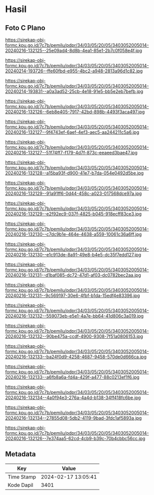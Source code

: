 # Hasil

## Foto C Plano

https://sirekap-obj-formc.kpu.go.id/7c7b/pemilu/pdpr/34/03/05/20/05/3403052005014-20240216-132125--25e09ad4-8d8b-4ea1-85e1-2b7c0f058e4f.jpg

https://sirekap-obj-formc.kpu.go.id/7c7b/pemilu/pdpr/34/03/05/20/05/3403052005014-20240214-193726--ffe60fbd-e955-4bc2-a948-2813a96d1c82.jpg

https://sirekap-obj-formc.kpu.go.id/7c7b/pemilu/pdpr/34/03/05/20/05/3403052005014-20240214-193831--a0a3ad52-25cb-4e18-91e5-bb5e2eb7befb.jpg

https://sirekap-obj-formc.kpu.go.id/7c7b/pemilu/pdpr/34/03/05/20/05/3403052005014-20240216-132126--6eb8e405-7917-42bd-898b-4493f3aca497.jpg

https://sirekap-obj-formc.kpu.go.id/7c7b/pemilu/pdpr/34/03/05/20/05/3403052005014-20240216-132127--9f4743ef-6aef-4ef3-aec5-aa244211c5a6.jpg

https://sirekap-obj-formc.kpu.go.id/7c7b/pemilu/pdpr/34/03/05/20/05/3403052005014-20240216-132127--51f74ff7-f179-4d7f-873c-eeaeed3bae47.jpg

https://sirekap-obj-formc.kpu.go.id/7c7b/pemilu/pdpr/34/03/05/20/05/3403052005014-20240216-132128--a15ba93f-d900-41e7-b7da-054e0492d5be.jpg

https://sirekap-obj-formc.kpu.go.id/7c7b/pemilu/pdpr/34/03/05/20/05/3403052005014-20240216-132129--91a91ff6-0d44-458c-a023-017568dce97a.jpg

https://sirekap-obj-formc.kpu.go.id/7c7b/pemilu/pdpr/34/03/05/20/05/3403052005014-20240216-132129--e2f92ec9-037f-4825-b045-918ecff83ce3.jpg

https://sirekap-obj-formc.kpu.go.id/7c7b/pemilu/pdpr/34/03/05/20/05/3403052005014-20240216-132130--c7dc9b1e-464e-4638-a559-10061c36a6ff.jpg

https://sirekap-obj-formc.kpu.go.id/7c7b/pemilu/pdpr/34/03/05/20/05/3403052005014-20240216-132130--e1c913de-8a91-49e8-b4e5-dc35f7edd127.jpg

https://sirekap-obj-formc.kpu.go.id/7c7b/pemilu/pdpr/34/03/05/20/05/3403052005014-20240216-132131--d1baf085-dc72-47d1-af03-dc0782bec2aa.jpg

https://sirekap-obj-formc.kpu.go.id/7c7b/pemilu/pdpr/34/03/05/20/05/3403052005014-20240216-132131--9c569197-30e6-4fbf-b1da-15edf4e83396.jpg

https://sirekap-obj-formc.kpu.go.id/7c7b/pemilu/pdpr/34/03/05/20/05/3403052005014-20240216-132132--559073eb-e5e1-4a7e-bb64-41d806c3a019.jpg

https://sirekap-obj-formc.kpu.go.id/7c7b/pemilu/pdpr/34/03/05/20/05/3403052005014-20240216-132132--90be475a-ccdf-4900-9308-7f51a0806153.jpg

https://sirekap-obj-formc.kpu.go.id/7c7b/pemilu/pdpr/34/03/05/20/05/3403052005014-20240216-132133--ba24f0d9-4258-4687-9458-570de0d666ca.jpg

https://sirekap-obj-formc.kpu.go.id/7c7b/pemilu/pdpr/34/03/05/20/05/3403052005014-20240216-132133--a6fb8a6a-fd4a-429f-a477-88c0213ef1f6.jpg

https://sirekap-obj-formc.kpu.go.id/7c7b/pemilu/pdpr/34/03/05/20/05/3403052005014-20240216-132134--4a0f94e3-276a-4a4d-b138-34ff418fc6be.jpg

https://sirekap-obj-formc.kpu.go.id/7c7b/pemilu/pdpr/34/03/05/20/05/3403052005014-20240216-132134--27855d08-5db2-4119-9bad-3fdc1af5893a.jpg

https://sirekap-obj-formc.kpu.go.id/7c7b/pemilu/pdpr/34/03/05/20/05/3403052005014-20240216-132126--7e374aa5-62cd-4cb9-b39c-70b4cbbc56cc.jpg


## Metadata

| Key        | Value               |
| ---------- | ------------------- |
| Time Stamp | 2024-02-17 13:05:41 |
| Kode Dapil | 3401                |



